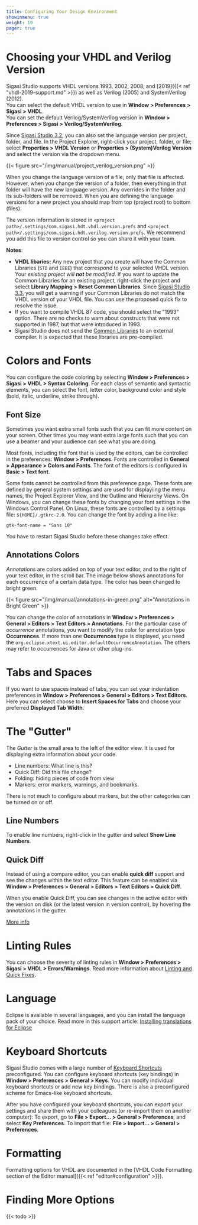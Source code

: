 ```yaml
---
title: Configuring Your Design Environment
showinmenu: true
weight: 19
pager: true
---
```


# Choosing your VHDL and Verilog Version

Sigasi Studio supports VHDL versions 1993, 2002, 2008, and [2019]({{< ref "vhdl-2019-support.md" >}}) as well as Verilog (2005) and SystemVerilog (2012).  
You can select the default VHDL version to use in **Window > Preferences > Sigasi > VHDL**.  
You can set the default Verilog/SystemVerilog version in **Window > Preferences > Sigasi > Verilog/SystemVerilog**.

Since [Sigasi Studio 3.2](/releasenotes/sigasi-3.02), you can also set the language version
per project, folder, and file.
In the Project Explorer, right-click your project, folder, or file; select **Properties > VHDL Version**
or **Properties > (System)Verilog Version** and select the version via the dropdown menu.

{{< figure src="/img/manual/project_verilog_version.png" >}}

When you change the language version of a file, only that file is affected.
However, when you change the version of a folder, then everything in that folder will have the new language version.
Any overrides in the folder and its sub-folders will be removed.
When you are defining the language versions for a new project you should map from top (project root) to bottom (files).

The version information is stored in `<project path>/.settings/com.sigasi.hdt.vhdl.version.prefs` and `<project path>/.settings/com.sigasi.hdt.verilog.version.prefs`.
We recommend you add this file to version control so you can share it with your team.

**Notes**:

* **VHDL libaries:** Any new project that you create will have the Common Libraries (`STD` and `IEEE`) that correspond to your selected VHDL version.
Your *existing project will **not** be modified*.
If you want to update the Common Libraries for an existing project, right-click the project and select **Library Mapping > Reset Common Libraries**.
Since [Sigasi Studio 3.3](/releasenotes/sigasi-3.03), you will get a warning if your Common Libraries do not match the VHDL version of your VHDL file.
You can use the proposed quick fix to resolve the issue.
* If you want to compile VHDL 87 code, you should select the "1993" option. There are no checks to warn about constructs that were not supported in 1987, but that were introduced in 1993.
* Sigasi Studio does not send the [Common Libraries](/manual/libraries#common-libraries) to an external compiler. It is expected that these libraries are pre-compiled.

# Colors and Fonts

You can configure the code coloring by selecting **Window > Preferences > Sigasi > VHDL > Syntax Coloring**.
For each class of semantic and syntactic elements, you can select the font, letter color, background color and style (bold, italic, underline, strike through).

## Font Size

Sometimes you want extra small fonts such that you can fit more content on your screen. Other times you
may want extra large fonts such that you can use a beamer and your audience can see what you are doing.

Most fonts, including the font that is used by the editors, can be controlled in the preferences:
**Window > Preferences**. Fonts are controlled in **General > Appearance > Colors and Fonts**. The font of the editors is configured in **Basic > Text font**.

Some fonts cannot be controlled from this preference page. These fonts are defined by general system settings and are used for displayiing the menu names, the Project Explorer View, and the Outline and Hierarchy Views. On
Windows, you can change these fonts by changing your font settings in the Windows Control Panel. On Linux, these fonts are controlled by a settings file: `${HOME}/.gtkrc-2.0`. You can change the font by adding a line like:

```
gtk-font-name = "Sans 10"
```

You have to restart Sigasi Studio before these changes take effect.

## Annotations Colors

*Annotations* are colors added on top of your text editor, and to the right of your text editor, in the scroll bar. The image below shows annotations for each occurrence of a certain data type. The color has
been changed to bright green.

{{< figure src="/img/manual/annotations-in-green.png" alt="Annotations in Bright Green" >}}

You can change the color of annotations in **Window > Preferences > General > Editors > Text Editors > Annotations**.
For the particular case of *occurrence* annotations, you want to modify the color for annotation type **Occurrences**.
If more than one **Occurrences** type is displayed, you need the `org.eclipse.xtext.ui.editor.defaultOccurrenceAnnotation`.
The others may refer to occurrences for Java or other plug-ins.

# Tabs and Spaces

If you want to use spaces instead of tabs, you can set your indentation preferences in **Window > Preferences > General > Editors > Text Editors**. Here you can select choose to **Insert Spaces for Tabs** and choose your preferred **Displayed Tab Width**.

# The "Gutter"

The *Gutter* is the small area to the left of the editor view. It is used for displaying extra information about your code.

* Line numbers: What line is this?
* Quick Diff: Did this file change?
* Folding: hiding pieces of code from view
* Markers: error markers, warnings, and bookmarks.

There is not much to configure about markers, but the other categories can be turned on or off.

## Line Numbers

To enable line numbers, right-click in the gutter and select **Show Line Numbers**.

## Quick Diff

Instead of using a compare editor, you can enable **quick diff** support and see the changes within the text editor. This feature can be enabled via **Window > Preferences > General > Editors > Text Editors > Quick Diff**.

When you enable Quick Diff, you can see changes in the active editor with the version on disk (or the latest version in version control), by hovering the annotations in the gutter.

[More info](https://help.eclipse.org/latest/index.jsp?topic=%2Forg.eclipse.platform.doc.user%2Freference%2Fref-35.htm&cp%3D0_4_1_32)

# Linting Rules

You can choose the severity of linting rules in **Window > Preferences > Sigasi > VHDL > Errors/Warnings**.
Read more information about [Linting and Quick Fixes](/manual/linting).

# Language

Eclipse is available in several languages, and you can install the language pack of your choice. Read more in this support article: [Installing translations for Eclipse](/tech/installing-translations-eclipse)

# Keyboard Shortcuts

Sigasi Studio comes with a large number of [Keyboard Shortcuts](/manual/keyshortcuts) preconfigured. You can configure keyboard shortcuts (key bindings) in **Window > Preferences > General > Keys**. You can modify individual keyboard shortcuts or add new key bindings.
There is also a preconfigured scheme for Emacs-like keyboard shortcuts.

After you have configured your keyboard shortcuts, you can export your settings and share them with your colleagues (or re-import them on another computer):
To export, go to **File > Export… > General > Preferences**, and select **Key Preferences**. To import that file: **File > Import… > General > Preferences**.

# Formatting

Formatting options for VHDL are documented in the [VHDL Code Formatting section of the Editor manual]({{< ref "editor#configuration" >}}).

# Finding More Options

{{< todo >}}
